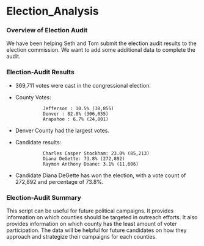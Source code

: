 # Election_Analysis

### Overview of Election Audit
We have been helping Seth and Tom submit the election audit results to the election commission. We want to add some additional data to complete the audit. 

### Election-Audit Results 
- 369,711 votes were cast in the congressional election.
- County Votes: 


                Jefferson : 10.5% (38,855)
                Denver : 82.8% (306,055)
                Arapahoe : 6.7% (24,801)
                
- Denver County had the largest votes.
- Candidate results: 

				Charles Casper Stockham: 23.0% (85,213)
				Diana DeGette: 73.8% (272,892)
				Raymon Anthony Doane: 3.1% (11,606)
- Candidate Diana DeGette has won the election, with a vote count of 272,892 and percentage of 73.8%.


### Election-Audit Summary
This script can be useful for future political campaigns. It provides information on which counties should be targeted in outreach efforts. It also provides information on which county has the least amount of voter participation. The data will be helpful for future candidates on how they approach and strategize their campaigns for each counties. 
